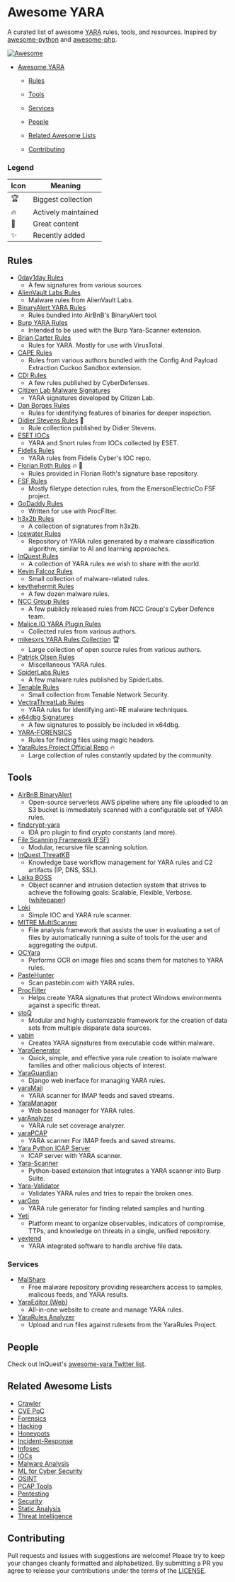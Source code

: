 # Awesome YARA

A curated list of awesome [YARA](https://virustotal.github.io/yara/) rules, tools,
and resources. Inspired by [awesome-python](https://github.com/vinta/awesome-python)
and [awesome-php](https://github.com/ziadoz/awesome-php).


[![Awesome](https://cdn.rawgit.com/sindresorhus/awesome/d7305f38d29fed78fa85652e3a63e154dd8e8829/media/badge.svg)](https://github.com/sindresorhus/awesome)

- [Awesome YARA](#awesome-yara)
   
    - [Rules](#rules)
   
    - [Tools](#tools)
       
    - [Services](#services)
   
    - [People](#people)
   
    - [Related Awesome Lists](#related-awesome-lists)
   
    - [Contributing](#contributing)

### Legend

| Icon | Meaning |
|---|---|
| :trophy: | Biggest collection |
| :fire: | Actively maintained |
| :gem: | Great content |
| :sparkles: | Recently added |

## Rules

* [0day1day Rules](https://github.com/0day1day/yarasigs)
    - A few signatures from various sources.
* [AlienVault Labs Rules](https://github.com/jaimeblasco/AlienvaultLabs/tree/master/malware_analysis)
    - Malware rules from AlienVault Labs.
* [BinaryAlert YARA Rules](https://github.com/airbnb/binaryalert/tree/master/rules)
    - Rules bundled into AirBnB's BinaryAlert tool.
* [Burp YARA Rules](https://github.com/codewatchorg/Burp-Yara-Rules)
    - Intended to be used with the Burp Yara-Scanner extension.
* [Brian Carter Rules](https://github.com/carterb/yararules)
    - Rules for YARA. Mostly for use with VirusTotal.
* [CAPE Rules](https://github.com/ctxis/CAPE/tree/master/data/yara/CAPE)
    - Rules from various authors bundled with the Config And Payload Extraction Cuckoo Sandbox extension.
* [CDI Rules](https://github.com/CyberDefenses/CDI_yara)
    - A few rules published by CyberDefenses.
* [Citizen Lab Malware Signatures](https://github.com/citizenlab/malware-signatures)
    - YARA signatures developed by Citizen Lab.
* [Dan Borges Rules](https://github.com/ahhh/YARA)
    - Rules for identifying features of binaries for deeper inspection.
* [Didier Stevens Rules](https://github.com/DidierStevens/DidierStevensSuite) :gem:
    - Rule collection published by Didier Stevens.
* [ESET IOCs](https://github.com/eset/malware-ioc/)
    - YARA and Snort rules from IOCs collected by ESET.
* [Fidelis Rules](https://github.com/fideliscyber/indicators/tree/master/yararules)
    - YARA rules from Fidelis Cyber's IOC repo.
* [Florian Roth Rules](https://github.com/Neo23x0/signature-base/tree/master/yara) :fire: :gem:
    - Rules provided in Florian Roth's signature base repository.
* [FSF Rules](https://github.com/EmersonElectricCo/fsf/tree/master/fsf-server/yara)
    - Mostly filetype detection rules, from the EmersonElectricCo FSF project.
* [GoDaddy Rules](https://github.com/godaddy/yara-rules)
    - Written for use with ProcFilter.
* [h3x2b Rules](https://github.com/h3x2b/yara-rules)
    - A collection of signatures from h3x2b.
* [Icewater Rules](https://github.com/SupportIntelligence/Icewater)
    - Repository of YARA rules generated by a malware classification algorithm, similar to AI and learning approaches.
* [InQuest Rules](https://github.com/InQuest/yara-rules)
    - A collection of YARA rules we wish to share with the world.
* [Kevin Falcoz Rules](https://github.com/0pc0deFR/YaraRules)
    - Small collection of malware-related rules.
* [kevthehermit Rules](https://github.com/kevthehermit/YaraRules)
    - A few dozen malware rules.
* [NCC Group Rules](https://github.com/nccgroup/Cyber-Defence/tree/master/Signatures/yara)
    - A few publicly released rules from NCC Group's Cyber Defence team.
* [Malice.IO YARA Plugin Rules](https://github.com/malice-plugins/yara/tree/master/rules)
    - Collected rules from various authors.
* [mikesxrs YARA Rules Collection](https://github.com/mikesxrs/Open-Source-YARA-rules) :trophy:
    - Large collection of open source rules from various authors.
* [Patrick Olsen Rules](https://github.com/sysforensics/YaraRules)
    - Miscellaneous YARA rules.
* [SpiderLabs Rules](https://github.com/SpiderLabs/malware-analysis/tree/master/Yara)
    - A few malware rules published by SpiderLabs.
* [Tenable Rules](https://github.com/tenable/yara-rules)
    - Small collection from Tenable Network Security.
* [VectraThreatLab Rules](https://github.com/VectraThreatLab/reyara)
    - YARA rules for identifying anti-RE malware techniques.
* [x64dbg Signatures](https://github.com/x64dbg/yarasigs)
    - A few signatures to possibly be included in x64dbg.
* [YARA-FORENSICS](https://github.com/Xumeiquer/yara-forensics)
    - Rules for finding files using magic headers.
* [YaraRules Project Official Repo](https://github.com/Yara-Rules/rules) :fire:
    - Large collection of rules constantly updated by the community.

## Tools

* [AirBnB BinaryAlert](https://github.com/airbnb/binaryalert)
    - Open-source serverless AWS pipeline where any file uploaded to an S3 bucket is immediately scanned with a configurable set of YARA rules.
* [findcrypt-yara](https://github.com/polymorf/findcrypt-yara)
    - IDA pro plugin to find crypto constants (and more).
* [File Scanning Framework (FSF)](https://github.com/EmersonElectricCo/fsf)
    - Modular, recursive file scanning solution.
* [InQuest ThreatKB](https://github.com/InQuest/ThreatKB)
    - Knowledge base workflow management for YARA rules and C2 artifacts (IP, DNS, SSL).
* [Laika BOSS](https://github.com/lmco/laikaboss)
    - Object scanner and intrusion detection system that strives to achieve the following goals: Scalable, Flexible, Verbose. ([whitepaper](http://lockheedmartin.com/content/dam/lockheed/data/isgs/documents/LaikaBOSS%20Whitepaper.pdf))
* [Loki](https://github.com/Neo23x0/Loki)
    - Simple IOC and YARA rule scanner.
* [MITRE MultiScanner](https://github.com/mitre/multiscanner)
    - File analysis framework that assists the user in evaluating a set of files by automatically running a suite of tools for the user and aggregating the output.
* [OCYara](https://github.com/bandrel/OCyara)
    - Performs OCR on image files and scans them for matches to YARA rules.
* [PasteHunter](https://github.com/kevthehermit/PasteHunter)
    - Scan pastebin.com with YARA rules.
* [ProcFilter](https://github.com/godaddy/procfilter)
    - Helps create YARA signatures that protect Windows environments against a specific threat.
* [stoQ](https://github.com/PUNCH-Cyber/stoq)
    - Modular and highly customizable framework for the creation of data sets from multiple disparate data sources.
* [yabin](https://github.com/AlienVault-OTX/yabin)
    - Creates YARA signatures from executable code within malware.
* [YaraGenerator](https://github.com/Xen0ph0n/YaraGenerator)
    - Quick, simple, and effective yara rule creation to isolate malware families and other malicious objects of interest.
* [YaraGuardian](https://github.com/PUNCH-Cyber/YaraGuardian)
    - Django web inerface for managing YARA rules.
* [yaraMail](https://github.com/kevthehermit/yaraMail)
    - YARA scanner for IMAP feeds and saved streams.
* [YaraManager](https://github.com/kevthehermit/YaraManager)
    - Web based manager for YARA rules.
* [yarAnalyzer](https://github.com/Neo23x0/yarAnalyzer)
    - YARA rule set coverage analyzer.
* [yaraPCAP](https://github.com/kevthehermit/YaraPcap)
    - YARA scanner For IMAP feeds and saved streams.
* [Yara Python ICAP Server](https://github.com/RamadhanAmizudin/python-icap-yara)
    - ICAP server with YARA scanner.
* [Yara-Scanner](https://github.com/PolitoInc/Yara-Scanner)
    - Python-based extension that integrates a YARA scanner into Burp Suite.
* [Yara-Validator](https://github.com/CIRCL/yara-validator)
    - Validates YARA rules and tries to repair the broken ones.
* [yarGen](https://github.com/Neo23x0/yarGen)
    - YARA rule generator for finding related samples and hunting.
* [Yeti](https://github.com/yeti-platform/yeti)
    - Platform meant to organize observables, indicators of compromise, TTPs, and knowledge on threats in a single, unified repository.
* [yextend](https://github.com/BayshoreNetworks/yextend)
    - YARA integrated software to handle archive file data.

### Services

* [MalShare](https://malshare.com/)
    - Free malware repository providing researchers access to samples, malicous feeds, and YARA results.
* [YaraEditor (Web)](https://www.adlice.com/download/yaraeditorweb/)
    - All-in-one website to create and manage YARA rules.
* [YaraRules Analyzer](https://analysis.yararules.com/)
    - Upload and run files against rulesets from the YaraRules Project.

## People

Check out InQuest's [awesome-yara Twitter list](https://twitter.com/InQuest/lists/awesome-yara).

## Related Awesome Lists

* [Crawler](https://github.com/BruceDone/awesome-crawler)
* [CVE PoC](https://github.com/qazbnm456/awesome-cve-poc)
* [Forensics](https://github.com/Cugu/awesome-forensics)
* [Hacking](https://github.com/carpedm20/awesome-hacking)
* [Honeypots](https://github.com/paralax/awesome-honeypots)
* [Incident-Response](https://github.com/meirwah/awesome-incident-response)
* [Infosec](https://github.com/onlurking/awesome-infosec)
* [IOCs](https://github.com/sroberts/awesome-iocs)
* [Malware Analysis](https://github.com/rshipp/awesome-malware-analysis)
* [ML for Cyber Security](https://github.com/jivoi/awesome-ml-for-cybersecurity)
* [OSINT](https://github.com/jivoi/awesome-osint)
* [PCAP Tools](https://github.com/caesar0301/awesome-pcaptools)
* [Pentesting](https://github.com/enaqx/awesome-pentest)
* [Security](https://github.com/sbilly/awesome-security)
* [Static Analysis](https://github.com/mre/awesome-static-analysis)
* [Threat Intelligence](https://github.com/hslatman/awesome-threat-intelligence)

## Contributing

Pull requests and issues with suggestions are welcome! Please try to keep your changes
cleanly formatted and alphabetized. By submitting a PR you agree to release your
contributions under the terms of the [LICENSE](LICENSE).
